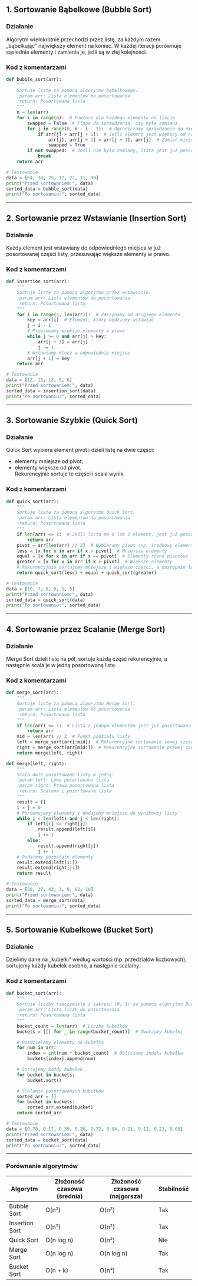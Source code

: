 ## **1. Sortowanie Bąbelkowe (Bubble Sort)**

### **Działanie**

Algorytm wielokrotnie przechodzi przez listę, za każdym razem „bąbelkując” największy element na koniec. W każdej iteracji porównuje sąsiednie elementy i zamienia je, jeśli są w złej kolejności.

### **Kod z komentarzami**

```python
def bubble_sort(arr):
    """
    Sortuje listę za pomocą algorytmu bąbelkowego.
    :param arr: Lista elementów do posortowania
    :return: Posortowana lista
    """
    n = len(arr)
    for i in range(n):  # Powtórz dla każdego elementu na liście
        swapped = False  # Flaga do sprawdzenia, czy była zamiana
        for j in range(0, n - i - 1):  # Ograniczamy sprawdzanie do niesortowanej części
            if arr[j] > arr[j + 1]:  # Jeśli element jest większy od następnego
                arr[j], arr[j + 1] = arr[j + 1], arr[j]  # Zamień miejscami
                swapped = True
        if not swapped:  # Jeśli nie było zamiany, lista jest już posortowana
            break
    return arr

# Testowanie
data = [64, 34, 25, 12, 22, 11, 90]
print("Przed sortowaniem:", data)
sorted_data = bubble_sort(data)
print("Po sortowaniu:", sorted_data)
```

---

## **2. Sortowanie przez Wstawianie (Insertion Sort)**

### **Działanie**

Każdy element jest wstawiany do odpowiedniego miejsca w już posortowanej części listy, przesuwając większe elementy w prawo.

### **Kod z komentarzami**

```python
def insertion_sort(arr):
    """
    Sortuje listę za pomocą algorytmu przez wstawianie.
    :param arr: Lista elementów do posortowania
    :return: Posortowana lista
    """
    for i in range(1, len(arr)):  # Zaczynamy od drugiego elementu
        key = arr[i]  # Element, który będziemy wstawiać
        j = i - 1
        # Przesuwamy większe elementy w prawo
        while j >= 0 and arr[j] > key:
            arr[j + 1] = arr[j]
            j -= 1
        # Wstawiamy klucz w odpowiednie miejsce
        arr[j + 1] = key
    return arr

# Testowanie
data = [12, 11, 13, 5, 6]
print("Przed sortowaniem:", data)
sorted_data = insertion_sort(data)
print("Po sortowaniu:", sorted_data)
```

---

## **3. Sortowanie Szybkie (Quick Sort)**

### **Działanie**

Quick Sort wybiera element pivot i dzieli listę na dwie części:

- elementy mniejsze od pivot,
- elementy większe od pivot.  
  Rekurencyjnie sortuje te części i scala wynik.

### **Kod z komentarzami**

```python
def quick_sort(arr):
    """
    Sortuje listę za pomocą algorytmu Quick Sort.
    :param arr: Lista elementów do posortowania
    :return: Posortowana lista
    """
    if len(arr) <= 1:  # Jeśli lista ma 0 lub 1 element, jest już posortowana
        return arr
    pivot = arr[len(arr) // 2]  # Wybieramy pivot (np. środkowy element)
    less = [x for x in arr if x < pivot]  # Mniejsze elementy
    equal = [x for x in arr if x == pivot]  # Elementy równe pivotowi
    greater = [x for x in arr if x > pivot]  # Większe elementy
    # Rekurencyjnie sortujemy mniejsze i większe części, a następnie łączymy
    return quick_sort(less) + equal + quick_sort(greater)

# Testowanie
data = [10, 7, 8, 9, 1, 5]
print("Przed sortowaniem:", data)
sorted_data = quick_sort(data)
print("Po sortowaniu:", sorted_data)
```

---

## **4. Sortowanie przez Scalanie (Merge Sort)**

### **Działanie**

Merge Sort dzieli listę na pół, sortuje każdą część rekurencyjnie, a następnie scala je w jedną posortowaną listę.

### **Kod z komentarzami**

```python
def merge_sort(arr):
    """
    Sortuje listę za pomocą algorytmu Merge Sort.
    :param arr: Lista elementów do posortowania
    :return: Posortowana lista
    """
    if len(arr) <= 1:  # Lista z jednym elementem jest już posortowana
        return arr
    mid = len(arr) // 2  # Punkt podziału listy
    left = merge_sort(arr[:mid])  # Rekurencyjne sortowanie lewej części
    right = merge_sort(arr[mid:])  # Rekurencyjne sortowanie prawej części
    return merge(left, right)

def merge(left, right):
    """
    Scala dwie posortowane listy w jedną.
    :param left: Lewa posortowana lista
    :param right: Prawa posortowana lista
    :return: Scalona i posortowana lista
    """
    result = []
    i = j = 0
    # Porównujemy elementy i dodajemy mniejsze do wynikowej listy
    while i < len(left) and j < len(right):
        if left[i] <= right[j]:
            result.append(left[i])
            i += 1
        else:
            result.append(right[j])
            j += 1
    # Dodajemy pozostałe elementy
    result.extend(left[i:])
    result.extend(right[j:])
    return result

# Testowanie
data = [38, 27, 43, 3, 9, 82, 10]
print("Przed sortowaniem:", data)
sorted_data = merge_sort(data)
print("Po sortowaniu:", sorted_data)
```

---

## **5. Sortowanie Kubełkowe (Bucket Sort)**

### **Działanie**

Dzielimy dane na „kubełki” według wartości (np. przedziałów liczbowych), sortujemy każdy kubełek osobno, a następnie scalamy.

### **Kod z komentarzami**

```python
def bucket_sort(arr):
    """
    Sortuje liczby rzeczywiste z zakresu [0, 1) za pomocą algorytmu Bucket Sort.
    :param arr: Lista liczb do posortowania
    :return: Posortowana lista
    """
    bucket_count = len(arr)  # Liczba kubełków
    buckets = [[] for _ in range(bucket_count)]  # Tworzymy kubełki

    # Rozdzielamy elementy na kubełki
    for num in arr:
        index = int(num * bucket_count)  # Obliczamy indeks kubełka
        buckets[index].append(num)

    # Sortujemy każdy kubełek
    for bucket in buckets:
        bucket.sort()

    # Scalanie posortowanych kubełków
    sorted_arr = []
    for bucket in buckets:
        sorted_arr.extend(bucket)
    return sorted_arr

# Testowanie
data = [0.78, 0.17, 0.39, 0.26, 0.72, 0.94, 0.21, 0.12, 0.23, 0.68]
print("Przed sortowaniem:", data)
sorted_data = bucket_sort(data)
print("Po sortowaniu:", sorted_data)
```

---

### Porównanie algorytmów

| **Algorytm**   | **Złożoność czasowa (średnia)** | **Złożoność czasowa (najgorsza)** | **Stabilność** |
| -------------- | ------------------------------- | --------------------------------- | -------------- |
| Bubble Sort    | O(n²)                           | O(n²)                             | Tak            |
| Insertion Sort | O(n²)                           | O(n²)                             | Tak            |
| Quick Sort     | O(n log n)                      | O(n²)                             | Nie            |
| Merge Sort     | O(n log n)                      | O(n log n)                        | Tak            |
| Bucket Sort    | O(n + k)                        | O(n²)                             | Tak            |
